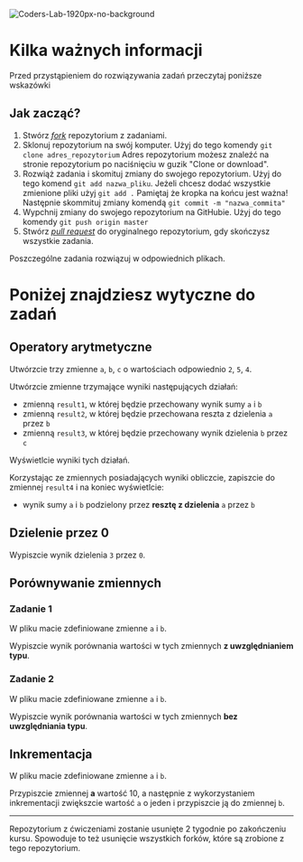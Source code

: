 ![Coders-Lab-1920px-no-background](https://user-images.githubusercontent.com/152855/73064373-5ed69780-3ea1-11ea-8a71-3d370a5e7dd8.png)

# Kilka ważnych informacji

Przed przystąpieniem do rozwiązywania zadań przeczytaj poniższe wskazówki

## Jak zacząć?

1. Stwórz [*fork*](https://guides.github.com/activities/forking/) repozytorium z zadaniami.
2. Sklonuj repozytorium na swój komputer. Użyj do tego komendy `git clone adres_repozytorium`
Adres repozytorium możesz znaleźć na stronie repozytorium po naciśnięciu w guzik "Clone or download".
3. Rozwiąż zadania i skomituj zmiany do swojego repozytorium. Użyj do tego komend `git add nazwa_pliku`.
Jeżeli chcesz dodać wszystkie zmienione pliki użyj `git add .` 
Pamiętaj że kropka na końcu jest ważna!
Następnie skommituj zmiany komendą `git commit -m "nazwa_commita"`
4. Wypchnij zmiany do swojego repozytorium na GitHubie.  Użyj do tego komendy `git push origin master`
5. Stwórz [*pull request*](https://help.github.com/articles/creating-a-pull-request) do oryginalnego repozytorium, gdy skończysz wszystkie zadania.

Poszczególne zadania rozwiązuj w odpowiednich plikach.

# Poniżej znajdziesz wytyczne do zadań

## Operatory arytmetyczne

Utwórzcie trzy zmienne `a`, `b`, `c` o wartościach odpowiednio `2`, `5`, `4`.

Utwórzcie zmienne trzymające wyniki następujących działań:
- zmienną `result1`, w której będzie przechowany wynik sumy `a` i `b`
- zmienną `result2`, w której będzie przechowana reszta z dzielenia `a` przez `b`
- zmienną `result3`, w której będzie przechowany wynik dzielenia `b` przez `c`

Wyświetlcie wyniki tych działań.

Korzystając ze zmiennych posiadających wyniki obliczcie, zapiszcie do zmiennej `result4` i na koniec wyświetlcie:

- wynik sumy `a` i `b` podzielony przez **resztę z dzielenia** `a` przez `b`



## Dzielenie przez 0

Wypiszcie wynik dzielenia `3` przez `0`.


## Porównywanie zmiennych

### Zadanie 1

W pliku macie zdefiniowane zmienne `a` i `b`.

Wypiszcie wynik porównania wartości w tych zmiennych **z uwzględnianiem typu**.


### Zadanie 2

W pliku macie zdefiniowane zmienne `a` i `b`.

Wypiszcie wynik porównania wartości w tych zmiennych **bez uwzględniania typu**.


## Inkrementacja

W pliku macie zdefiniowane zmienne `a` i `b`.

Przypiszcie zmiennej **a** wartość 10, a następnie z wykorzystaniem inkrementacji zwiększcie wartość `a` o jeden i przypiszcie ją do zmiennej `b`.


---

Repozytorium z ćwiczeniami zostanie usunięte 2 tygodnie po zakończeniu kursu. Spowoduje to też usunięcie wszystkich forków, które są zrobione z tego repozytorium.
